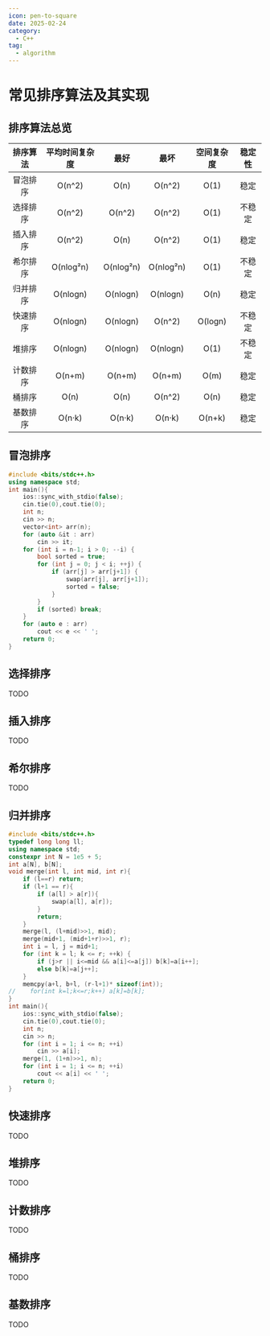 ```yaml
---
icon: pen-to-square
date: 2025-02-24
category:
  - C++
tag:
  - algorithm
---
```


# 常见排序算法及其实现

## 排序算法总览

|排序算法|平均时间复杂度|最好|最坏|空间复杂度|稳定性|
|:---:|:---:|:---:|:---:|:---:|:---:|
|冒泡排序|O(n^2)|O(n)|O(n^2)|O(1)|稳定|
|选择排序|O(n^2)|O(n^2)|O(n^2)|O(1)|不稳定|
|插入排序|O(n^2)|O(n)|O(n^2)|O(1)|稳定|
|希尔排序|O(nlog²n)|O(nlog²n)|O(nlog²n)|O(1)|不稳定|
|归并排序|O(nlogn)|O(nlogn)|O(nlogn)|O(n)|稳定|
|快速排序|O(nlogn)|O(nlogn)|O(n^2)|O(logn)|不稳定|
|堆排序|O(nlogn)|O(nlogn)|O(nlogn)|O(1)|不稳定|
|计数排序|O(n+m)|O(n+m)|O(n+m)|O(m)|稳定|
|桶排序|O(n)|O(n)|O(n^2)|O(n)|稳定|
|基数排序|O(n·k)|O(n·k)|O(n·k)|O(n+k)|稳定|



## 冒泡排序

```cpp
#include <bits/stdc++.h>
using namespace std;
int main(){
    ios::sync_with_stdio(false);
    cin.tie(0),cout.tie(0);
    int n;
    cin >> n;
    vector<int> arr(n);
    for (auto &it : arr)
        cin >> it;
    for (int i = n-1; i > 0; --i) {
        bool sorted = true;
        for (int j = 0; j < i; ++j) {
            if (arr[j] > arr[j+1]) {
                swap(arr[j], arr[j+1]);
                sorted = false;
            }
        }
        if (sorted) break;
    }
    for (auto e : arr)
        cout << e << ' ';
    return 0;
}
```

## 选择排序
TODO
## 插入排序
TODO
## 希尔排序
TODO
## 归并排序
```cpp
#include <bits/stdc++.h>
typedef long long ll;
using namespace std;
constexpr int N = 1e5 + 5;
int a[N], b[N];
void merge(int l, int mid, int r){
    if (l==r) return;
    if (l+1 == r){
        if (a[l] > a[r]){
            swap(a[l], a[r]);
        }
        return;
    }
    merge(l, (l+mid)>>1, mid);
    merge(mid+1, (mid+1+r)>>1, r);
    int i = l, j = mid+1;
    for (int k = l; k <= r; ++k) {
        if (j>r || i<=mid && a[i]<=a[j]) b[k]=a[i++];
        else b[k]=a[j++];
    }
    memcpy(a+l, b+l, (r-l+1)* sizeof(int));
//    for(int k=l;k<=r;k++) a[k]=b[k];
}
int main(){
    ios::sync_with_stdio(false);
    cin.tie(0),cout.tie(0);
    int n;
    cin >> n;
    for (int i = 1; i <= n; ++i)
        cin >> a[i];
    merge(1, (1+n)>>1, n);
    for (int i = 1; i <= n; ++i)
        cout << a[i] << ' ';
    return 0;
}
```
## 快速排序
TODO
## 堆排序
TODO
## 计数排序
TODO
## 桶排序
TODO
## 基数排序
TODO